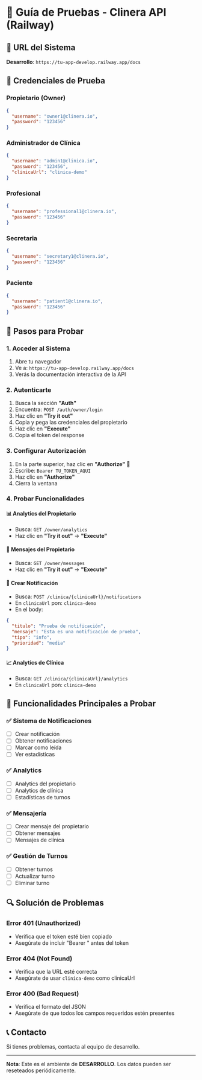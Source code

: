 # 🏥 Guía de Pruebas - Clinera API (Railway)

## 📍 **URL del Sistema**
**Desarrollo**: `https://tu-app-develop.railway.app/docs`

## 🔐 **Credenciales de Prueba**

### **Propietario (Owner)**
```json
{
  "username": "owner1@clinera.io",
  "password": "123456"
}
```

### **Administrador de Clínica**
```json
{
  "username": "admin1@clinica.io",
  "password": "123456",
  "clinicaUrl": "clinica-demo"
}
```

### **Profesional**
```json
{
  "username": "professional1@clinera.io",
  "password": "123456"
}
```

### **Secretaria**
```json
{
  "username": "secretary1@clinera.io",
  "password": "123456"
}
```

### **Paciente**
```json
{
  "username": "patient1@clinera.io",
  "password": "123456"
}
```

## 🧪 **Pasos para Probar**

### **1. Acceder al Sistema**
1. Abre tu navegador
2. Ve a: `https://tu-app-develop.railway.app/docs`
3. Verás la documentación interactiva de la API

### **2. Autenticarte**
1. Busca la sección **"Auth"**
2. Encuentra: `POST /auth/owner/login`
3. Haz clic en **"Try it out"**
4. Copia y pega las credenciales del propietario
5. Haz clic en **"Execute"**
6. Copia el token del response

### **3. Configurar Autorización**
1. En la parte superior, haz clic en **"Authorize"** 🔐
2. Escribe: `Bearer TU_TOKEN_AQUI`
3. Haz clic en **"Authorize"**
4. Cierra la ventana

### **4. Probar Funcionalidades**

#### **📊 Analytics del Propietario**
- Busca: `GET /owner/analytics`
- Haz clic en **"Try it out"** → **"Execute"**

#### **💬 Mensajes del Propietario**
- Busca: `GET /owner/messages`
- Haz clic en **"Try it out"** → **"Execute"**

#### **🔔 Crear Notificación**
- Busca: `POST /clinica/{clinicaUrl}/notifications`
- En `clinicaUrl` pon: `clinica-demo`
- En el body:
```json
{
  "titulo": "Prueba de notificación",
  "mensaje": "Esta es una notificación de prueba",
  "tipo": "info",
  "prioridad": "media"
}
```

#### **📈 Analytics de Clínica**
- Busca: `GET /clinica/{clinicaUrl}/analytics`
- En `clinicaUrl` pon: `clinica-demo`

## 🎯 **Funcionalidades Principales a Probar**

### **✅ Sistema de Notificaciones**
- [ ] Crear notificación
- [ ] Obtener notificaciones
- [ ] Marcar como leída
- [ ] Ver estadísticas

### **✅ Analytics**
- [ ] Analytics del propietario
- [ ] Analytics de clínica
- [ ] Estadísticas de turnos

### **✅ Mensajería**
- [ ] Crear mensaje del propietario
- [ ] Obtener mensajes
- [ ] Mensajes de clínica

### **✅ Gestión de Turnos**
- [ ] Obtener turnos
- [ ] Actualizar turno
- [ ] Eliminar turno

## 🔍 **Solución de Problemas**

### **Error 401 (Unauthorized)**
- Verifica que el token esté bien copiado
- Asegúrate de incluir "Bearer " antes del token

### **Error 404 (Not Found)**
- Verifica que la URL esté correcta
- Asegúrate de usar `clinica-demo` como clinicaUrl

### **Error 400 (Bad Request)**
- Verifica el formato del JSON
- Asegúrate de que todos los campos requeridos estén presentes

## 📞 **Contacto**
Si tienes problemas, contacta al equipo de desarrollo.

---

**Nota**: Este es el ambiente de **DESARROLLO**. Los datos pueden ser reseteados periódicamente.
